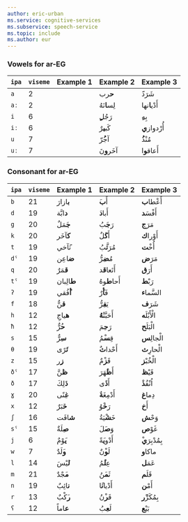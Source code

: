 ```yaml
---
author: eric-urban
ms.service: cognitive-services
ms.subservice: speech-service
ms.topic: include
ms.author: eur
---
```


### Vowels for ar-EG

| `ipa` | `viseme` | Example 1   | Example 2       | Example 3        |
|-------|----------|-------------|-----------------|------------------|
| `a`   | 2        |             | **ح**رب         | شَرَد**َ**       |
| `aː`  | 2        |             | لِس**ا**نَهُ    | أَدْي**ا**نها    |
| `i`   | 6        |             | رَجُل**ٍ**      | بِه**ِ**         |
| `iː`  | 6        |             | كَب**ي**رٌ      | أُرْدواز**ي**    |
| `u`   | 7        |             | آج**ُ**رّ       | مُنْذ**ُ**       |
| `uː`  | 7        |             | آخَر**و**نَ     | أَعاق**و**ا      |

### Consonant for ar-EG

| `ipa` | `viseme` | Example 1   | Example 2       | Example 3        |
|-------|----------|-------------|-----------------|------------------|
| `b`   | 21       | **ب**ازارَ  | أَ**ب**َ        | أَعْطا**ب**      |
| `d`   | 19       | **د**ابَّة  | أَبا**د**َ      | أَفْسَ**د**      |
| `g`   | 20       | **ج**َمَلٌ  | رَ**ج**َبُ      | مَرَ**ج**        |
| `k`   | 20       | **ك**َآخَر  | أَ**ك**ْلٌ      | أَوْرا**ك**      |
| `t`   | 19       | ت**َ**آخي   | مُرَ**ت**َّبُ   | أُخْ**ت**        |
| `dˤ`  | 19       | **ض**اعِن   | مُ**ض**ِرُّ     | مَرَ**ض**        |
| `q`   | 20       | **ق**َمَرٌ  | أَتَعا**ق**َد   | أَرَ**ق**        |
| `tˤ`  | 19       | **ط**الِبان | أَحا**ط**وهُ    | رَبْ**ط**        |
| `ʔ`   | 19       | **أ**ُفُقي  | فَ**أ**ْرٌ      | السَّما**ء**     |
| `f`   | 18       | **ف**َنٌّ   | يَ**ف**ِرُّ     | شَرَ**ف**        |
| `h`   | 12       | **ه**ياجِ   | أَحَبَّتْ**هُ** | الْأَبْلَ**ه**   |
| `ħ`   | 12       | **ح**ُرٌّ   | رَ**ح**ِمَ      | الْبَلَ**ح**     |
| `s`   | 15       | **س**ِرٌّ   | قِ**س**ْمُ      | الْجالِ**س**     |
| `θ`   | 19       | **ث**َرًى   | أَحْدا**ث**ٌ    | الْحارِ**ث**     |
| `z`   | 15       | **ز**ِر     | قَ**ز**ْمٌ      | الْخُبْ**ز**     |
| `ðˤ`  | 17       | **ظ**َنَّ   | أَ**ظ**ْهَرَ    | قَيْ**ظ**        |
| `ð`   | 17       | **ذ**َلِكَ  | أَ**ذ**ًى       | اُنْفُ**ذ**ْ     |
| `ɣ`   | 20       | **غ**ِنًى   | أَدْمِغَ**ة**ٌ  | دِما**غ**        |
| `x`   | 12       | **خ**َبَرٌ  | رَ**خ**ْوُ      | أَ**خ**          |
| `ʃ`   | 16       | **ش**افَت   | خَ**ش**ْيَةُ    | وَحْ**ش**        |
| `sˤ`  | 15       | **ص**ِلَةٌ  | وَ**ص**َلَ      | غَوْ**ص**        |
| `j`   | 6        | **ي**َوْمٌ  | أَدْو**ي**َةً   | بِمُدْبِرَ**ي**ْ |
| `w`   | 7        | **و**َلَدٌ  | لَ**و**ْنٌ      | ماكا**و**        |
| `l`   | 14       | **ل**َيْسَ  | عِ**ل**ْمُ      | عَمَ**ل**        |
| `m`   | 21       | **م**َجْدٌ  | ثَ**م**َنُ      | قَلَ**م**        |
| `n`   | 19       | **ن**ائِبٌ  | أَدْيا**ن**ًا   | أَمْ**ن**        |
| `r`   | 13       | **ر**َكْبٌ  | قَ**ر**ْنُ      | بِمُكَرّ**َر**   |
| `ʕ`   | 12       | **ع**اماً   | لَ**ع**ِبُ      | بَيْ**ع**        |
